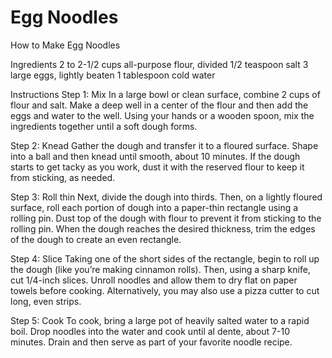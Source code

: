 # Egg Noodles
How to Make Egg Noodles

Ingredients
2 to 2-1/2 cups all-purpose flour, divided
1/2 teaspoon salt
3 large eggs, lightly beaten
1 tablespoon cold water

Instructions
Step 1: Mix
In a large bowl or clean surface, combine 2 cups of flour and salt. Make a deep well in a center of the flour and then add the eggs and water to the well. Using your hands or a 
wooden spoon, mix the ingredients together until a soft dough forms.

Step 2: Knead
Gather the dough and transfer it to a floured surface. Shape into a ball and then knead until smooth, about 10 minutes. If the dough starts to get tacky as you work, dust it with 
the reserved flour to keep it from sticking, as needed.

Step 3: Roll thin
Next, divide the dough into thirds. Then, on a lightly floured surface, roll each portion of dough into a paper-thin rectangle using a rolling pin. Dust top of the dough with 
flour to prevent it from sticking to the rolling pin. When the dough reaches the desired thickness, trim the edges of the dough to create an even rectangle.

Step 4: Slice
Taking one of the short sides of the rectangle, begin to roll up the dough (like you’re making cinnamon rolls). Then, using a sharp knife, cut 1/4-inch slices. Unroll noodles and 
allow them to dry flat on paper towels before cooking. Alternatively, you may also use a pizza cutter to cut long, even strips.

Step 5: Cook
To cook, bring a large pot of heavily salted water to a rapid boil. Drop noodles into the water and cook until al dente, about 7-10 minutes. Drain and then serve as part of your 
favorite noodle recipe.
